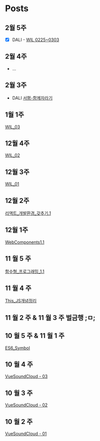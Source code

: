 # Posts

## 2월 5주  

- [X] DALI - [WIL 0225~0303](https://medium.com/@lyhy0310/wil-0225-03-03-4c30aadd437e)
## 2월 4주  

- ...

## 2월 3주  

- DALI [서평-함께자라기](https://medium.com/@lyhy0310/%ED%95%A8%EA%BB%98-%EC%9E%90%EB%9D%BC%EA%B8%B0-52da8d3da56d)

## 1월 1주  

[WIL_03](https://medium.com/@lyhy0310/wil-03-b24ec6bdfad6)

## 12월 4주 

[WIL_02](https://medium.com/@lyhy0310/wil-02-3858a0a39e42)

## 12월 3주 

[WIL_01](https://medium.com/@lyhy0310/wil-01-aa99a95ca7d)

## 12월 2주 

[리액트_개발환경_갖추기.1](https://medium.com/@lyhy0310/react-dev-setting-v-1-fc0f7882ecd4)

## 12월 1주 

[WebComponents1.1](https://medium.com/@lyhy0310/web-components-01-78d769063ada)

## 11 월 5 주 

[함수형_프로그래밍_1.1](https://medium.com/@lyhy0310/%ED%95%A8%EC%88%98%ED%98%95-%ED%94%84%EB%A1%9C%EA%B7%B8%EB%9E%98%EB%B0%8D-01-01-b078d858eac5)

## 11 월 4 주 

[This_JS개념정리](https://medium.com/@lyhy0310/js-%EA%B0%9C%EB%85%90-%EC%A0%95%EB%A6%AC%ED%95%98%EA%B8%B0-01-this-%ED%8E%B8-9b05663a5aff)

## 11 월 2 주 & 11 월 3 주  벌금행 ;ㅁ;


## 10 월 5 주 & 11 월 1 주

[ES6_Symbol](https://medium.com/@lyhy0310/js-keywords-01-symbol-d4de06823491)

## 10 월 4 주

[VueSoundCloud - 03](https://medium.com/@lyhy0310/soundcloud-copy%ED%95%98%EB%A9%B0-vue-%EC%9D%B5%ED%9E%88%EA%B8%B0-03-b06636b5c3a4)

## 10 월 3 주

[VueSoundCloud - 02](https://medium.com/@lyhy0310/soundcloud-copy%ED%95%98%EB%A9%B0-vue-%EC%9D%B5%ED%9E%88%EA%B8%B0-02-90635c8805e1)

## 10 월 2 주

[VueSoundCloud - 01](https://medium.com/@lyhy0310/vue-soundcloud-copy%ED%95%98%EB%A9%B0-vue-%EC%9D%B5%ED%9E%88%EA%B8%B0-01-2cb790513e56)
